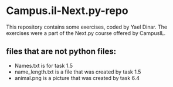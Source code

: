 # Campus.il-Next.py-repo
This repository contains some exercises, coded by Yael Dinar. The exercises were a part of the Next.py course offered by CampusIL.

## files that are not python files:
- Names.txt is for task 1.5
- name_length.txt is a file that was created by task 1.5
- animal.png is a picture that was created by task 6.4
